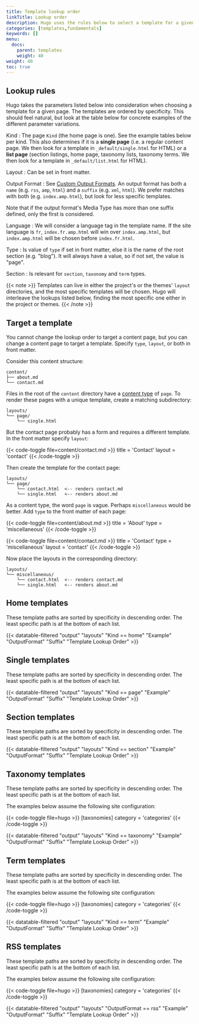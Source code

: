 ```yaml
---
title: Template lookup order
linkTitle: Lookup order
description: Hugo uses the rules below to select a template for a given page, starting from the most specific.
categories: [templates,fundamentals]
keywords: []
menu:
  docs:
    parent: templates
    weight: 40
weight: 40
toc: true
---
```


## Lookup rules

Hugo takes the parameters listed below into consideration when choosing a template for a given page. The templates are ordered by specificity. This should feel natural, but look at the table below for concrete examples of the different parameter variations.

Kind
: The page `Kind` (the home page is one). See the example tables below per kind. This also determines if it is a **single page** (i.e. a regular content page. We then look for a template in `_default/single.html` for HTML) or a **list page** (section listings, home page, taxonomy lists, taxonomy terms. We then look for a template in `_default/list.html` for HTML).

Layout
: Can be set in front matter.

Output Format
: See [Custom Output Formats](/templates/output-formats). An output format has both a `name` (e.g. `rss`, `amp`, `html`) and a `suffix` (e.g. `xml`, `html`). We prefer matches with both (e.g. `index.amp.html`), but look for less specific templates.

Note that if the output format's Media Type has more than one suffix defined, only the first is considered.

Language
: We will consider a language tag in the template name. If the site language is `fr`, `index.fr.amp.html` will win over `index.amp.html`, but `index.amp.html` will be chosen before `index.fr.html`.

Type
: Is value of `type` if set in front matter, else it is the name of the root section (e.g. "blog"). It will always have a value, so if not set, the value is "page".

Section
: Is relevant for `section`, `taxonomy` and `term` types.

{{< note >}}
Templates can live in either the project's or the themes' `layout` directories, and the most specific templates will be chosen. Hugo will interleave the lookups listed below, finding the most specific one either in the project or themes.
{{< /note >}}

## Target a template

You cannot change the lookup order to target a content page, but you can change a content page to target a template. Specify `type`, `layout`, or both in front matter.

Consider this content structure:

```text
content/
├── about.md
└── contact.md
```

Files in the root of the `content` directory have a [content type](g) of `page`. To render these pages with a unique template, create a matching subdirectory:

```text
layouts/
└── page/
    └── single.html
```

But the contact page probably has a form and requires a different template. In the front matter specify `layout`:

{{< code-toggle file=content/contact.md >}}
title = 'Contact'
layout = 'contact'
{{< /code-toggle >}}

Then create the template for the contact page:

```text
layouts/
└── page/
    └── contact.html  <-- renders contact.md
    └── single.html   <-- renders about.md
```

As a content type, the word `page` is vague. Perhaps `miscellaneous` would be better. Add `type` to the front matter of each page:

{{< code-toggle file=content/about.md >}}
title = 'About'
type = 'miscellaneous'
{{< /code-toggle >}}

{{< code-toggle file=content/contact.md >}}
title = 'Contact'
type = 'miscellaneous'
layout = 'contact'
{{< /code-toggle >}}

Now place the layouts in the corresponding directory:

```text
layouts/
└── miscellaneous/
    └── contact.html  <-- renders contact.md
    └── single.html   <-- renders about.md
```

## Home templates

These template paths are sorted by specificity in descending order. The least specific path is at the bottom of each list.

{{< datatable-filtered "output" "layouts" "Kind == home" "Example" "OutputFormat" "Suffix" "Template Lookup Order" >}}

## Single templates

These template paths are sorted by specificity in descending order. The least specific path is at the bottom of each list.

{{< datatable-filtered "output" "layouts" "Kind == page" "Example" "OutputFormat" "Suffix" "Template Lookup Order" >}}

## Section templates

These template paths are sorted by specificity in descending order. The least specific path is at the bottom of each list.

{{< datatable-filtered "output" "layouts" "Kind == section" "Example" "OutputFormat" "Suffix" "Template Lookup Order" >}}

## Taxonomy templates

These template paths are sorted by specificity in descending order. The least specific path is at the bottom of each list.

The examples below assume the following site configuration:

{{< code-toggle file=hugo >}}
[taxonomies]
category = 'categories'
{{< /code-toggle >}}

{{< datatable-filtered "output" "layouts" "Kind == taxonomy" "Example" "OutputFormat" "Suffix" "Template Lookup Order" >}}

## Term templates

These template paths are sorted by specificity in descending order. The least specific path is at the bottom of each list.

The examples below assume the following site configuration:

{{< code-toggle file=hugo >}}
[taxonomies]
category = 'categories'
{{< /code-toggle >}}

{{< datatable-filtered "output" "layouts" "Kind == term" "Example" "OutputFormat" "Suffix" "Template Lookup Order" >}}

## RSS templates

These template paths are sorted by specificity in descending order. The least specific path is at the bottom of each list.

The examples below assume the following site configuration:

{{< code-toggle file=hugo >}}
[taxonomies]
category = 'categories'
{{< /code-toggle >}}

{{< datatable-filtered "output" "layouts" "OutputFormat == rss" "Example" "OutputFormat" "Suffix" "Template Lookup Order" >}}

